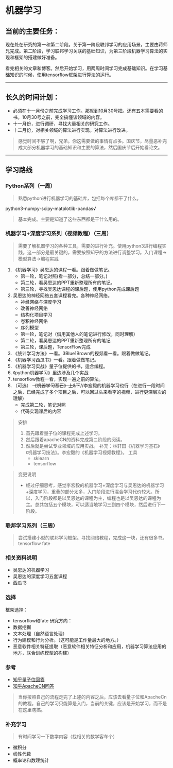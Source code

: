 # 机器学习
## 当前的主要任务：

现在处在研究的第一和第二阶段。关于第一阶段联邦学习的应用场景，主要由蒋师兄完成。第二阶段，学习联邦学习关联的基础知识，为第三阶段机器学习算法的实现和框架的搭建做好准备。

看完相关的文章和博客。然后开始学习，用两周时间学习完成基础知识。在学习基础知识的时候，使用tensorflow框架进行算法的运行。

-------------------
## 长久的时间计划：
* 必须在十一月份之前完成学习工作。那就到10月30号把。还有五本需要看的书。10月30号之前，完全搞懂该领域的内容。
* 十一月份，进行调研，寻找大量相关的研究工作。
* 十二月份，对相关领域的算法进行实现。对算法进行改进。

> 感觉时间不够了啊，兄弟。你这需要做的事情有点多。国庆节，尽量恶补完成大部分机器学习的基础知识和主要的算法，然后国庆节后开始看论文。

--------------
## 学习路线

### Python系列（一周）
> 熟悉python进行机器学习的基础库，包括每个库都干了什么。

python3-numpy-scipy-matplotlib-pandas√
> 基本完成。主要是知道了这些东西都是干什么用的。

### 机器学习+深度学习系列（视频教程）（三周）
> 需要了解机器学习的各种工具，需要的进行补充。使用python3进行编程实践。这一部分是最关键的，需要按照知乎的方法进行调整学习。入门课程->模型算法->编程实践

1. 《机器学习》吴恩达的课程一看。跟着做做笔记。
   * 第一轮，笔记对照(看一部分，总结一部分。)
   * 第二轮，看吴恩达的PPT重新整理所有的笔记。
   * 第三轮，寻找吴恩达课程的课后题，使用python完成课后题
2. 吴恩达的神经网络五套课程看完。各种神经网络。
   * 神经网络与深度学习
   * 改善神经网络
   * 结构化项目学习
   * 卷积神经网络
   * 序列模型
   * 第一轮，笔记对（借用其他人的笔记进行修改，同时理解）
   * 第二轮，看吴恩达的PPT重新整理所有的笔记
   * 第三轮，课后题，TensorFlow完成
3. 《统计学习方法》一看。3Blue1Brown的视频看一看。跟着做做笔记。
4. 《机器学习西瓜书》一看。跟着做做笔记。
5. 《机器学习实战》量子位提供的书，适合编程。
6. 《python机器学习》里边涉及几个实战
7. tensorflow教程一看，实现一遍之前的算法。
8. （可选） ~~《机器学习基石》上&下~~//李宏毅的机器学习也行（在进行一段时间之后，已经完成了多个项目之后，可以回过头来看李的视频，进行更深层次的理解）
   * 完成第二轮，笔记对照
   * 代码实现课后的内容

> 安排
> 1. 首先跟着量子位的课程完成上述学习。
> 2. 然后跟着apacheCN的资料完成第二阶段的阅读。
> 3. 然后就是尝试专业领域的应用实战。
> 补充：林轩田《机器学习基石》《机器学习技法》。李宏毅的《机器学习视频教程》。
> 工具
>     * sklearn
>     * tensorflow

> 变更说明
> * 经过仔细思考，感觉李宏毅的机器学习+深度学习与吴恩达的机器学习+深度学习，重叠的部分太多，入门阶段进行混合学习代价较大。所以，入门阶段都是以吴恩达的课程为主，编程也是以吴恩达的课程为主。总共包括五个模块，可以适当地学习三到四个模块，然后进行下一阶段。


### 联邦学习系列（三周）
> 尝试搭建小型的联邦学习框架。寻找网络教程，完成这一块，还有很多书。
tensorflow
fate

### 相关资料说明
* 吴恩达的机器学习
* 吴恩达的深度学习五套课程
* 西瓜书

### 选择
框架选择：
* tensorflow和fate
研究方向：
* 数据挖掘
* 文本处理（自然语言处理）
* 行为建模和行为分析。（这可能是工作量最大的地方。）
* 恶意软件相关特征提取（恶意软件相关特征分析和应用，机器学习算法应用的地方，联合训练模型的构建）

### 参考
* [知乎量子位回答](https://zhuanlan.zhihu.com/p/37349519)
* [知乎ApacheCN回答](https://www.zhihu.com/question/20691338/answer/248678328)
> 当你按照自己的流程走完了上述的内容之后，应该去看量子位和ApacheCn的教程。自己的学习只能算是入门，当前的关键，应该是开始学习，而不是在这里瞎搞。

### 补充学习

> 有时间学习一下数学内容（找相关的数学客车个）

* 微积分
* 线性代数
* 概率论和数理统计